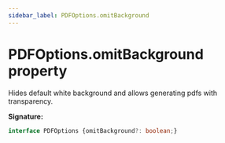```yaml
---
sidebar_label: PDFOptions.omitBackground
---
```

# PDFOptions.omitBackground property

Hides default white background and allows generating pdfs with transparency.

**Signature:**

```typescript
interface PDFOptions {omitBackground?: boolean;}
```
